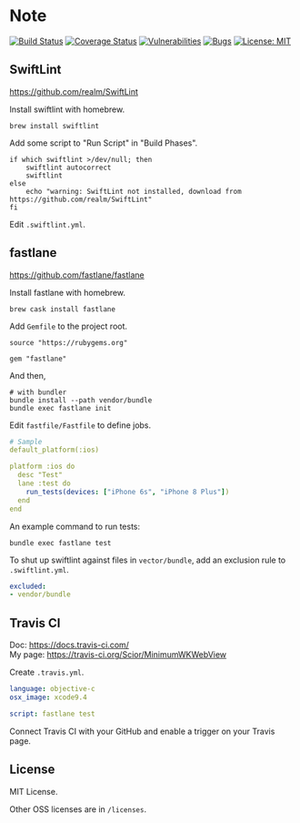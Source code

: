 # Note

[![Build Status](https://travis-ci.org/Scior/MinimumWKWebView.svg?branch=master)](https://travis-ci.org/Scior/MinimumWKWebView)
[![Coverage Status](https://coveralls.io/repos/github/Scior/MinimumWKWebView/badge.svg)](https://coveralls.io/github/Scior/MinimumWKWebView)
[![Vulnerabilities](https://sonarcloud.io/api/project_badges/measure?project=Scior_MinimumWKWebView&metric=vulnerabilities)](https://sonarcloud.io/api/project_badges/measure?project=Scior_MinimumWKWebView&metric=vulnerabilities)
[![Bugs](https://sonarcloud.io/api/project_badges/measure?project=Scior_MinimumWKWebView&metric=bugs)](https://sonarcloud.io/api/project_badges/measure?project=Scior_MinimumWKWebView&metric=bugs)
[![License: MIT](https://img.shields.io/badge/License-MIT-yellow.svg)](https://opensource.org/licenses/MIT)

## SwiftLint

<https://github.com/realm/SwiftLint>

Install swiftlint with homebrew.

```shell
brew install swiftlint
```

Add some script to "Run Script" in "Build Phases".

```shell
if which swiftlint >/dev/null; then
    swiftlint autocorrect
    swiftlint
else
    echo "warning: SwiftLint not installed, download from https://github.com/realm/SwiftLint"
fi
```

Edit `.swiftlint.yml`.

## fastlane

<https://github.com/fastlane/fastlane>

Install fastlane with homebrew.

```shell
brew cask install fastlane
```

Add `Gemfile` to the project root.

```text
source "https://rubygems.org"

gem "fastlane"
```

And then,

```shell
# with bundler
bundle install --path vendor/bundle
bundle exec fastlane init
```

Edit `fastfile/Fastfile` to define jobs.

```yaml
# Sample
default_platform(:ios)

platform :ios do
  desc "Test"
  lane :test do
    run_tests(devices: ["iPhone 6s", "iPhone 8 Plus"])
  end
end
```

An example command to run tests:

```shell
bundle exec fastlane test
```

To shut up swiftlint against files in `vector/bundle`, 
add an exclusion rule to `.swiftlint.yml`.

```yaml
excluded:
- vendor/bundle
```

## Travis CI

Doc: <https://docs.travis-ci.com/>  
My page:
<https://travis-ci.org/Scior/MinimumWKWebView>

Create `.travis.yml`.

```yml
language: objective-c
osx_image: xcode9.4

script: fastlane test
```

Connect Travis CI with your GitHub and enable a trigger on your Travis page.

## License

MIT License.

Other OSS licenses are in `/licenses`.
